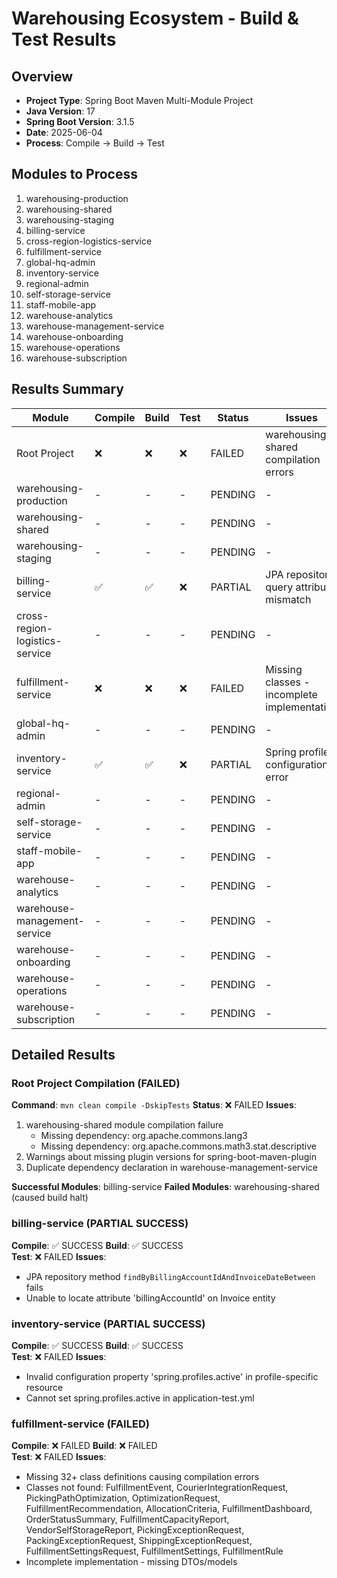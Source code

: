 # Warehousing Ecosystem - Build & Test Results

## Overview
- **Project Type**: Spring Boot Maven Multi-Module Project
- **Java Version**: 17
- **Spring Boot Version**: 3.1.5
- **Date**: 2025-06-04
- **Process**: Compile → Build → Test

## Modules to Process
1. warehousing-production
2. warehousing-shared
3. warehousing-staging
4. billing-service
5. cross-region-logistics-service
6. fulfillment-service
7. global-hq-admin
8. inventory-service
9. regional-admin
10. self-storage-service
11. staff-mobile-app
12. warehouse-analytics
13. warehouse-management-service
14. warehouse-onboarding
15. warehouse-operations
16. warehouse-subscription

## Results Summary

| Module | Compile | Build | Test | Status | Issues |
|--------|---------|-------|------|--------|--------|
| Root Project | ❌ | ❌ | ❌ | FAILED | warehousing-shared compilation errors |
| warehousing-production | - | - | - | PENDING | - |
| warehousing-shared | - | - | - | PENDING | - |
| warehousing-staging | - | - | - | PENDING | - |
| billing-service | ✅ | ✅ | ❌ | PARTIAL | JPA repository query attribute mismatch |
| cross-region-logistics-service | - | - | - | PENDING | - |
| fulfillment-service | ❌ | ❌ | ❌ | FAILED | Missing classes - incomplete implementation |
| global-hq-admin | - | - | - | PENDING | - |
| inventory-service | ✅ | ✅ | ❌ | PARTIAL | Spring profile configuration error |
| regional-admin | - | - | - | PENDING | - |
| self-storage-service | - | - | - | PENDING | - |
| staff-mobile-app | - | - | - | PENDING | - |
| warehouse-analytics | - | - | - | PENDING | - |
| warehouse-management-service | - | - | - | PENDING | - |
| warehouse-onboarding | - | - | - | PENDING | - |
| warehouse-operations | - | - | - | PENDING | - |
| warehouse-subscription | - | - | - | PENDING | - |

## Detailed Results

### Root Project Compilation (FAILED)
**Command**: `mvn clean compile -DskipTests`
**Status**: ❌ FAILED
**Issues**: 
1. warehousing-shared module compilation failure
   - Missing dependency: org.apache.commons.lang3
   - Missing dependency: org.apache.commons.math3.stat.descriptive
2. Warnings about missing plugin versions for spring-boot-maven-plugin
3. Duplicate dependency declaration in warehouse-management-service

**Successful Modules**: billing-service
**Failed Modules**: warehousing-shared (caused build halt)
### billing-service (PARTIAL SUCCESS)
**Compile**: ✅ SUCCESS
**Build**: ✅ SUCCESS  
**Test**: ❌ FAILED
**Issues**: 
- JPA repository method `findByBillingAccountIdAndInvoiceDateBetween` fails
- Unable to locate attribute 'billingAccountId' on Invoice entity
### inventory-service (PARTIAL SUCCESS)
**Compile**: ✅ SUCCESS
**Build**: ✅ SUCCESS  
**Test**: ❌ FAILED
**Issues**: 
- Invalid configuration property 'spring.profiles.active' in profile-specific resource 
- Cannot set spring.profiles.active in application-test.yml
### fulfillment-service (FAILED)
**Compile**: ❌ FAILED
**Build**: ❌ FAILED  
**Test**: ❌ FAILED
**Issues**: 
- Missing 32+ class definitions causing compilation errors
- Classes not found: FulfillmentEvent, CourierIntegrationRequest, PickingPathOptimization, OptimizationRequest, FulfillmentRecommendation, AllocationCriteria, FulfillmentDashboard, OrderStatusSummary, FulfillmentCapacityReport, VendorSelfStorageReport, PickingExceptionRequest, PackingExceptionRequest, ShippingExceptionRequest, FulfillmentSettingsRequest, FulfillmentSettings, FulfillmentRule
- Incomplete implementation - missing DTOs/models

